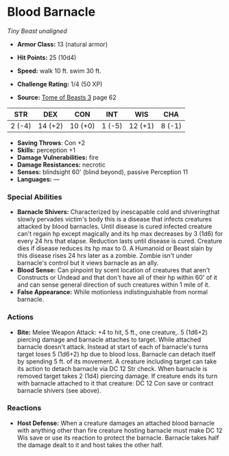 # Blood Barnacle

*Tiny* *Beast* *unaligned*

- **Armor Class:** 13 (natural armor)
- **Hit Points:** 25 (10d4)
- **Speed:** walk 10 ft. swim 30 ft.

- **Challenge Rating:** 1/4 (50 XP)
- **Source:** [Tome of Beasts 3](https://koboldpress.com/kpstore/product/tome-of-beasts-3-for-5th-edition/) page 62

| STR | DEX | CON | INT | WIS | CHA |
| --- | --- | --- | --- | --- | --- |
| 2 (-4) | 14 (+2) | 10 (+0) | 1 (-5) | 12 (+1) | 8 (-1) |

- **Saving Throws**: Con +2
- **Skills:** perception +1
- **Damage Vulnerabilities:** fire
- **Damage Resistances:** necrotic
- **Senses:** blindsight 60' (blind beyond), passive Perception 11
- **Languages:** —

### Special Abilities

- **Barnacle Shivers:** Characterized by inescapable cold and shiveringthat slowly pervades victim's body this is a disease that infects creatures attacked by blood barnacles. Until disease is cured infected creature can't regain hp except magically and its hp max decreases by 3 (1d6) for every 24 hrs that elapse. Reduction lasts until disease is cured. Creature dies if disease reduces its hp max to 0. A Humanoid or Beast slain by this disease rises 24 hrs later as a zombie. Zombie isn't under barnacle's control but it views barnacle as an ally.
- **Blood Sense:** Can pinpoint by scent location of creatures that aren't Constructs or Undead and that don't have all of their hp within 60' of it and can sense general direction of such creatures within 1 mile of it.
- **False Appearance:** While motionless indistinguishable from normal barnacle.

### Actions

- **Bite:** Melee Weapon Attack: +4 to hit, 5 ft., one creature,. 5 (1d6+2) piercing damage and barnacle attaches to target. While attached barnacle doesn't attack. Instead at start of each of barnacle's turns target loses 5 (1d6+2) hp due to blood loss. Barnacle can detach itself by spending 5 ft. of its movement. A creature including target can take its action to detach barnacle via DC 12 Str check. When barnacle is removed target takes 2 (1d4) piercing damage. If creature ends its turn with barnacle attached to it that creature: DC 12 Con save or contract barnacle shivers (see above).

### Reactions

- **Host Defense:** When a creature damages an attached blood barnacle with anything other than fire creature hosting barnacle must make DC 12 Wis save or use its reaction to protect the barnacle. Barnacle takes half the damage dealt to it and host takes the other half.


